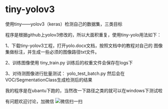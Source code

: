 # tiny-yolov3
使用tiny——yolov3（keras）检测自己的数据集，三类目标

程序是根据github上yolov3修改的，所以大面积重复，使用tiny-yolo用法如下：

1、下载tiny-yolov3工程，打开yolo.docx文档，按照文档中的教程对自己的
图像集做标注，并生成一些必须的图像路径txt文件。

2、训练图像使用 tiny_train.py
训练后的权重文件会保存在logs下

3、对待测图像进行批量测试：
yolo_test_batch.py
然后会在VOC/SegmentationClass生成检测后的结果

我的程序是在ubantu下跑的，当然改一下路径之类的就可以在windows下测试啦

有问题欢迎讨论，加微信
![微信扫一扫](https://github.com/Eatzhy/tiny-yolov3/blob/master/IMG_5707.JPG)
